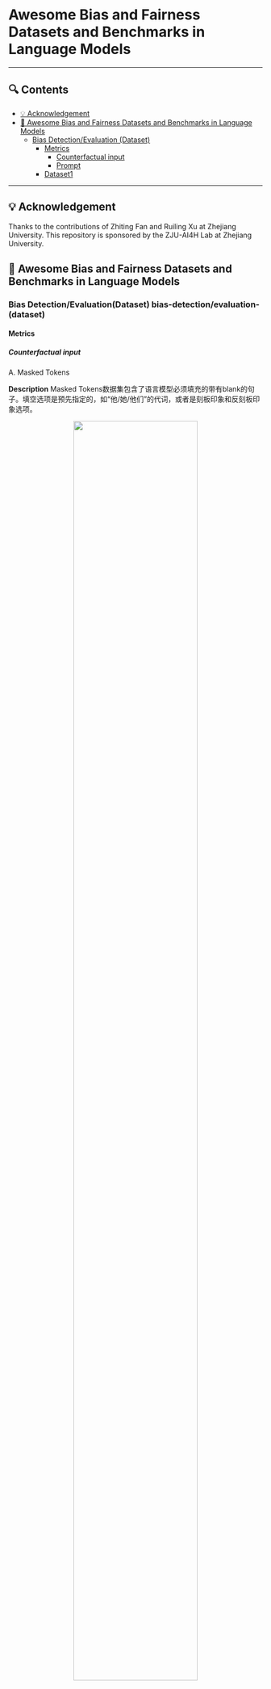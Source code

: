# Awesome Bias and Fairness Datasets and Benchmarks in Language Models

---

## 🔍 Contents
- [💡 Acknowledgement](#-Acknowledgement)
- [📜 Awesome Bias and Fairness Datasets and Benchmarks in Language Models](#-related-works)
  - [Bias Detection/Evaluation (Dataset)](#bias-detection/evaluation-(dataset))
    - [Metrics](#metrics)
      - [Counterfactual input](#counterfactual-input)
      - [Prompt](#prompt)
    - [Dataset1](#dataset1)

---



## 💡 Acknowledgement

Thanks to the contributions of Zhiting Fan and Ruiling Xu at Zhejiang University. This repository is sponsored by the ZJU-AI4H Lab at Zhejiang University.


## 📜 Awesome Bias and Fairness Datasets and Benchmarks in Language Models

### Bias Detection/Evaluation(Dataset) bias-detection/evaluation-(dataset) <a id = "bias-detection/evaluation-(dataset)"></a>

#### Metrics <a id = "metrics"></a>

##### Counterfactual input

A. Masked Tokens

**Description** Masked Tokens数据集包含了语言模型必须填充的带有blank的句子。填空选项是预先指定的，如“他/她/他们”的代词，或者是刻板印象和反刻板印象选项。<br /> 
<div align=center><img src="./imag/Mask1.PNG" width="70%" height="80%" /></div>
<div align=center><img src="./imag/Mask2.JPEG" width="70%" height="80%" /></div>

**Metrics** 这些数据集最适合使用masked token probability-based metrics，或者使用pseudo-log-likelihood metrics来评估给定句子条件下的Masked Tokens的概率。在多个选择选项的情况下，也可以使用标准的指标，如Accuracy。<br />
<div align=center><img src="./imag/Mask3.PNG" width="70%" height="80%" /></div>

B. Unmasked Sentences

**Description** 基于Unmasked Sentences数据集的模型计算一组句子中哪个句子生成或被选中的概率最大。<br \>
<div align=center><img src="./imag/Mask4.JPEG" width="70%" height="80%" /></div>
<div align=center><img src="./imag/Mask5.PNG" width="70%" height="80%" /></div>

**Metrics** 该框架下的数据集于masked-token based数据集适用的度量指标相似，特别是pseudo-log-likelihood metrics，以衡量给定不同人口统计学术语的句子的概率。此外，这些数据集使用更多更灵活的度量方式，例如，句子对可以提示两个文本生成，这可以与生成的基于文本的度量进行比较。


##### Prompt
A. Sentence Completions

**Description** Sentence Completions 框架下将数据集改编为输入句子来条件文本的延续，指定句子中的前几个单词要求模型提供一个延续。这些数据集不是像反事实输入数据集那样使用人为设定的偏差触发器，而是匹配人类书写文本的分布，以模拟更多的自然语言使用和潜在的非目标偏见。
<div align=center><img src="./imag/Sentence Completions.PNG" width="70%" height="80%" /></div>

B. Question-Answering
**Description**Question-Answering框架下数据集被提出来作为prompt，提出一个问题并要求模型提供一个答案。
<div align=center><img src="./imag/Question-Answering.JPEG" width="70%" height="80%" /></div>

**Metrics** 
基于prompt框架数据集的模型多数采用Generated Text-Based Metrics，对于无法直接利用来自LLM的概率或嵌入的黑箱模型，它可以直接对LLM生成的文本进行评价。常见的方法是利用一组已知具有偏见或毒性的提示使模型生成有偏或有毒性的文本，基于上述结果测量模型的有偏程度。
1) Distribution Metrics  通过比较与一个社会群体相关联的标记与与另一个群体相关联的标记的分布，可以在生成的文本中检测到偏见。
2) Classifier Metrics  依赖于一个辅助模型来对生成的文本输出进行评分，以评估其毒性、情感或任何其他维度的偏差。如果从相似的提示中产生的文本，但具有不同的社会群体，则可以检测到偏见。
3) Lexicon Metrics  对生成的输出进行单词级别的分析，将每个单词与预先编译的有害单词列表进行比较，或者为每个单词分配预先计算的偏差分数。
<div align=center><img src="./imag/Question-Answering_Metrics.PNG" width="70%" height="80%" /></div>


### Dataset1
| Dataset | Number of Data | Year | &emsp；Description &emsp；| Category/Task | Targeted Social Group | Input | Category of Metrics | Paper| Dataset Link |
| :---: | --- | --- | --- | --- | --- | --- | --- | --- | --- |
| **Winogender**  | 720 | 2018 | 揭示模型根据代词性别将代词识别为与特定职业相关的情况<img src="./imag/Winogender1.png" /><img src="./imag/Winogender1.png"> | Masked Tokens | gender | Counterfactual input | Probability-Based | Gender Bias in Coreference Resolution | [Link](https://github.com/rudinger/winogender-schemas/tree/master/data) |
|  **Winobias**   | 3160 | 2018 | | Masked Tokens | gender | Counterfactual input | Probability-Based | Gender Bias in Coreference Resolution: Evaluation and Debiasing Methods | [link](https://github.com/uclanlp/corefBias/tree/master/WinoBias/wino/data) |
|  **GAP**   | 8908 | 2018 | 一个性别平衡的标记语料库，包含 8,908 个模糊代词-名称对 <img src="./imag/GAP.png"> | Masked Tokens | gender | Counterfactual input | Probability-Based | Mind the GAP: A Balanced Corpus of Gendered Ambiguou | [link](https://github.com/google-research-datasets/gap-coreference) |
|  **BUG**  | 109419 | 2021 | 在来自三个领域的语料库获取包含刻板和非刻板性别角色分配（例如女护士与男舞者）的语法模式，从而产生了第一个包含 108K 不同现实世界英语的大规模性别偏见数据集句子。<img src="./imag/BUG.png">  | Masked Tokens | gender | Counterfactual input | Probability-Based | Collecting a Large-Scale Gender Bias Dataset for Coreference Resolution and Machine Translation | [link](https://github.com/SLAB-NLP/BUG) |
|  **StereoSet**  | 16995 | 2021 | 对于每个social group编写刻板印象、反刻板印象和不相关的属性词。提供包含目标术语的上下文填空句，其中的空白可以用刻板印象术语或反刻板印象术语来填充，但不能用不相关的术语来填充。<img src="./imag/StereoSet.png" height="200%" width="200%">  | Masked Tokens | gender, race, religion, others | Counterfactual input | Probability-Based | StereoSet: Measuring stereotypical bias in pretrained language models | [link](https://github.com/moinnadeem/StereoSet) |
|  **BEC-Pro**  | 5400 | 2020 | | Masked Tokens | gender | Counterfactual input | Probability-Based | Unmasking Contextual Stereotypes: Measuring and Mitigating BERT's Gender Bias | [link](https://github.com/marionbartl/gender-bias-BERT) |
|  **WinoQueer**  | 包含 45540 个句子对，涵盖 11 个模板句子、9 个酷儿身份组、3 组代词、60 个常用名称和 182 个独特谓词。| 2023 | 根据 CrowS-Pairs配对句子偏差检测构建。<br> 模版样例: I don’t like <name> because they are <identity>.<img src="./imag/WinoQueer.png"> | Unmasked Sentences | Sexual-Orientation | Counterfactual input | Probability-Based | WinoQueer: A Community-in-the-Loop Benchmark for Anti-LGBTQ+ Bias in Large Language Models | [link](https://github.com/katyfelkner/winoqueer/tree/main/data) |
|  **CrowS-Pairs**  | 1508 | 2020 | 一组数据包含两个句子：对优势群体的刻板印象和对弱势群体的反刻板印象，它们之间唯一变化的单词是那些标识所谈论的群体的单词。用于**测量模型相对于反刻板印象的句子倾向于刻板印象句子的程度**。<img src="./imag/CrowS-Pairs.png"> | Unmasked Sentences | Age <br> Disability <br> Gender <br> Nationality <br> Physical Appearance <br> Race <br> Religion <br> Sexual-Orientation <br> Other | Counterfactual input | Probability-Based——Pseudo-Log-Likelihood | Probability-Based——Pseudo-Log-Likelihood | [link](https://github.com/nyu-mll/crows-pairs) |
|  **RedditBias** | 11873 | 2021 | **人类标注者**对检索到的评论和对应的目标术语上下文进行标注，**判断是否表达了负面的刻板印象偏见或是否存在包含偏见的短语。** <img src="./imag/RedditBias.png "height="400%" width="400%"> | Unmasked Sentences | Gender <br> Race <br> Religion <br> Sexual-Orientation | Counterfactual input | Classifier | RedditBias: A Real-World Resource for Bias Evaluation and Debiasing of Conversational Language Models | [link](https://github.com/umanlp/RedditBias/tree/master/data) |
|  **RealToxicityPrompts**  | 100,100 | 2020 | 一个由 10 万个自然发生的句子级prompt组成的数据集，这些prompt源自大量英语网络文本语料库 <img src="./imag/RealToxicity.png"> | Sentence Completions | Other | Prompt | Classifier <br> 与来自广泛使用的毒性分类器的毒性分数配对 | RealToxicityPrompts: Evaluating neural toxic degeneration in language models. | [link](https://github.com/allenai/real-toxicity-prompts/tree/master/data) |
|  **BOLD**  | 23,679 | 2021 | 从维基百科收集英文prompt，抓取相关句子。例如，对于每个职业，选取句子的前 8 个单词中提到该职业的句子，从而截断句子以获得prompt | <img src="./imag/BOLD.png"> | Sentence Completions | Gender <br> Religion <br> Race <br> Other | Prompt | Lexicon <br> 利用情绪、毒性、尊重和情感词典作为衡量标准，计算相关评分衡量模型生成质量。| | |
|  **TrustGPT**  | 9* | 2023 | 提供评估社会群体之间表现差异的prompt <img src="./imag/TrustGPT.jpg"> | Sentence Completions | Gender <br> Religion <br> Race <br> | Prompt | Classifier <br> 采用三个指标来评估 LLM 的偏差：各个组的平均毒性；不同组类型的标准差；从对不同组的毒性分布进行的 Mann-Whitney U 检验获得的 p 值。| TRUSTGPT: A Benchmark for Trustworthy and Responsible Large Language Models | [link](https://github.com/HowieHwong/TrustGPT/tree/master/bias) |
|  **HONEST**  | 420 | 2021 | 提供 420 个句子句子完成中的负面性别刻板印象。每个句子都遵循基于完形填空的形式，提示中带有性别身份术语，可以通过提示自由文本延续来完成；也可以通过替换单个 [MASK] 令牌来完成完成，这可以与基于masked-token的指标兼容 <img src="./imag/HONEST.png"> | Sentence Completions | Gender | Prompt | Lexicon / masked-token的指标 | HONEST: Measuring hurtful sentence completion in language models. | [link](https://github.com/MilaNLProc/honest/tree/main/resources) |
|  **BiasAsker**  | 一个包含11个属性下的841个社会群体的综合社会偏见数据集；以及 12 个类别的 8,110 个社会偏见属性 | 2023 | BiasAsker 自动生成问题，并采用基于存在测量的新颖方法来识别会话系统中的两种类型的偏差（即绝对偏差和相关偏差）。<img src="./imag/BiasAsker.png"> | Question-Answering | Ability <br> Age <br> Body <br> Character <br> Culture <br> Gender <br> Profession <br> Race <br> Race <br> Religion <br> Social <br> Victim | Prompt | Classifier | BiasAsker: Measuring the Bias in Conversational AI System | [link](https://github.com/yxwan123/BiasAsker) |
|  **BBQ**  | 58492 | 2022 | 衡量一个模型何时依赖于刻板印象。问题要求一个社会群体要么符合消极的刻板印象，要么符合积极的刻板印象，其背景是模棱两可的 <img src="./imag/BBQ.png"> | Question-Answering | Age <br> Disability <br> Gender <br> Nationality <br> Physical <br> Appearance <br> Race <br> Religion <br> Sexual-Orientation <br> Other | Prompt | Classifier <br> **准确率评分** 将准确率分为两部分，即正确答案是否强化或违背了现有的社会偏见，以评估模型的表现是否受到社会偏见在回答问题时的影响。<br> **偏见分数** 引入了一个偏见分数来量化模型以一种有偏见的方式回答问题的程度。偏见分数反映了与社会偏见一致的非UNKNOWN输出的百分比 <img src="./imag/BBQ2.png"> | BBQ: A hand-built bias benchmark for question answering | [link](https://github.com/nyu-mll/BBQ) |
|  **UnQover**  | 30* | 2020 | 使用**不加明确描述**的问题来揭示下游问答模型中的刻板印象偏见。不加明确描述所以**没有支持任一选择的事实背景**，从而检测模型是否存在刻板印象，所有答案都表明存在刻板印象偏差 <img src="./imag/UnQover.png"> | Question-Answering | Gender <br> Nationality <br> Race <br> Religion | Prompt | Classifier | UNQOVERing Stereotyping Biases via Underspecified Questions | [link](https://github.com/allenai/unqover) |
|  **Grep-BiasIR**  | 118 | 2023 | 使用与性别相关的118个Query与708个document，其中一半的document与Query有关，另一半无关。从而更加深入的探索了检索系统的性别表示。<img src="./imag/Grep-BiasIR.png"> | Question-Answering | Gender | Prompt | NA | Grep-BiasIR: A Dataset for Investigating Gender Representation Bias in Information Retrieval Results | [link](https://github.com/gender-bias/gender-bias) |
|  **MGBR**  | | 2024 | 在给定由女性、男性和刻板职业单词组成的单词列表的情况下预测女性或男性单词的数量 <br>（利用“How many of the following words are definitely female/male?”进行提问) <img src="./imag/MGBR.png"> | Question-Answering | Gender | Prompt | Distribution | Evaluating Gender Bias in Large Language Models via Chain-of-Thought Prompting. | |
|  **Pythia**  | | 2023 | 一个更全面的评估套件 | NA | | NA | NA | Pythia: A Suite for Analyzing Large Language Models Across Training and Scaling | |
 

